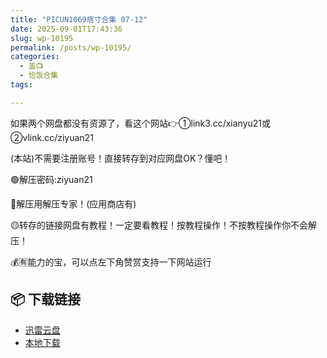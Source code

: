 ```yaml
---
title: "PICUN1069痞寸合集 07-12"
date: 2025-09-01T17:43:36
slug: wp-10195
permalink: /posts/wp-10195/
categories:
  - 盖📺
  - 恰饭合集
tags:

---
```


如果两个网盘都没有资源了，看这个网站👉①link3.cc/xianyu21或②vlink.cc/ziyuan21

(本站)不需要注册账号！直接转存到对应网盘OK？懂吧！

🟢解压密码:ziyuan21

🔵解压用解压专家！(应用商店有)

🟡转存的链接网盘有教程！一定要看教程！按教程操作！不按教程操作你不会解压！

💰🈶能力的宝，可以点左下角赞赏支持一下网站运行

## 📦 下载链接
- [迅雷云盘](https://blziyuan21.com/pay-download/10195?key=b1832e02e1&down_id=0)
- [本地下载](https://blziyuan21.com/pay-download/10195?key=b1832e02e1&down_id=1)

